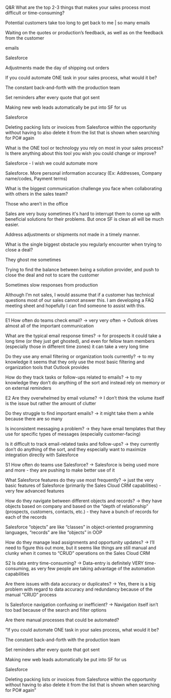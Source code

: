 Q&R
What are the top 2-3 things that makes your sales process most difficult or time-consuming?

Potential customers take too long to get back to me | so many emails

Waiting on the quotes or production’s feedback, as well as on the feedback from the customer

emails

Salesforce

Adjustments made the day of shipping out orders

If you could automate ONE task in your sales process, what would it be?

The constant back-and-forth with the production team

Set reminders after every quote that got sent

Making new web leads automatically be put into SF for us

Salesforce

Deleting packing lists or invoices from Salesforce within the opportunity without having to also delete it from the list that is shown when searching for PO# again

What is the ONE tool or technology you rely on most in your sales process? Is there anything about this tool you wish you could change or improve?

Salesforce - I wish we could automate more

Salesforce. More personal information accuracy (Ex: Addresses, Company name/codes, Payment terms)

What is the biggest communication challenge you face when collaborating with others in the sales team?

Those who aren’t in the office

Sales are very busy sometimes it's hard to interrupt them to come up with beneficial solutions for their problems. But once SF is clean all will be much easier.

Address adjustments or shipments not made in a timely manner.

What is the single biggest obstacle you regularly encounter when trying to close a deal?

They ghost me sometimes

Trying to find the balance between being a solution provider, and push to close the deal and not to scare the customer

Sometimes slow responses from production

Although I’m not sales, I would assume that if a customer has technical questions most of our sales cannot answer this. I am developing a FAQ meeting sheet and hopefully I can find someone to assist with this.

---

E1
How often do teams check email? → very very often → Outlook drives almost all of the important communication

What are the typical email response times? → for prospects it could take a long time (or they just get ghosted), and even for fellow team members (especially those in different time zones) it can take a very long time

Do they use any email filtering or organization tools currently? → to my knowledge it seems that they only use the most basic filtering and organization tools that Outlook provides

How do they track tasks or follow-ups related to emails? → to my knowledge they don’t do anything of the sort and instead rely on memory or on external reminders

E2
Are they overwhelmed by email volume? → I don’t think the volume itself is the issue but rather the amount of clutter

Do they struggle to find important emails? → it might take them a while because there are so many

Is inconsistent messaging a problem? → they have email templates that they use for specific types of messages (especially customer-facing)

Is it difficult to track email-related tasks and follow-ups? → they currently don’t do anything of the sort, and they especially want to maximize integration directly with Salesforce

S1
How often do teams use Salesforce? → Salesforce is being used more and more - they are pushing to make better use of it

What Salesforce features do they use most frequently? → just the very basic features of Salesforce (primarily the Sales Cloud CRM capabilities) - very few advanced features

How do they navigate between different objects and records? → they have objects based on company and based on the “depth of relationship” (prospects, customers, contacts, etc.) - they have a bunch of records for each of the records

Salesforce “objects” are like “classes” in object-oriented programming languages, “records” are like “objects” in OOP

How do they manage lead assignments and opportunity updates? → I’ll need to figure this out more, but it seems like things are still manual and clunky when it comes to “CRUD” operations on the Sales Cloud CRM

S2
Is data entry time-consuming? → Data-entry is definitely VERY time-consuming, as very few people are taking advantage of the automation capabilities

Are there issues with data accuracy or duplicates? → Yes, there is a big problem with regard to data accuracy and redundancy because of the manual “CRUD” process

Is Salesforce navigation confusing or inefficient? → Navigation itself isn’t too bad because of the search and filter options

Are there manual processes that could be automated?

“If you could automate ONE task in your sales process, what would it be?

The constant back-and-forth with the production team

Set reminders after every quote that got sent

Making new web leads automatically be put into SF for us

Salesforce

Deleting packing lists or invoices from Salesforce within the opportunity without having to also delete it from the list that is shown when searching for PO# again”
